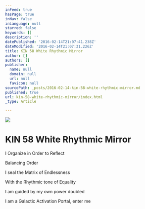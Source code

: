 ```yaml
---
inFeed: true
hasPage: true
inNav: false
inLanguage: null
starred: false
keywords: []
description: ''
datePublished: '2016-02-14T21:07:41.238Z'
dateModified: '2016-02-14T21:07:31.226Z'
title: KIN 58 White Rhythmic Mirror
author: []
authors: []
publisher:
  name: null
  domain: null
  url: null
  favicon: null
sourcePath: _posts/2016-02-14-kin-58-white-rhythmic-mirror.md
published: true
url: kin-58-white-rhythmic-mirror/index.html
_type: Article

---
```

![](https://the-grid-user-content.s3-us-west-2.amazonaws.com/f827827a-f15b-425c-9923-e6d3ab03f1c8.png)

# KIN 58 White Rhythmic Mirror

I Organize in Order to Reflect

Balancing Order

I seal the Matrix of Endlessness

With the Rhythmic tone of Equality

I am guided by my own power doubled

I am a Galactic Activation Portal, enter me